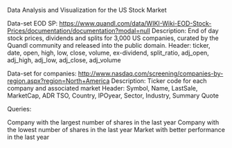 Data Analysis and Visualization for the US Stock Market

Data-set EOD SP: https://www.quandl.com/data/WIKI-Wiki-EOD-Stock-Prices/documentation/documentation?modal=null
Description: End of day stock prices, dividends and splits for 3,000 US companies, curated by the Quandl community and released into the public domain.
Header: ticker, date, open, high, low, close, volume, ex-dividend, split_ratio, adj_open, adj_high, adj_low, adj_close, adj_volume


Data-set for companies: http://www.nasdaq.com/screening/companies-by-region.aspx?region=North+America
Description:  Ticker code for each company and associated market
Header: Symbol, Name, LastSale, MarketCap, ADR TSO, Country, IPOyear, Sector, Industry, Summary Quote

Queries:

Company with the largest number of shares in the last year
Company with the lowest number of shares in the last year
Market with better performance in the last year



